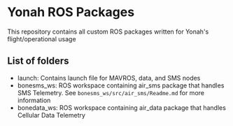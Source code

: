 # Yonah ROS Packages	

 This repository contains all custom ROS packages written for Yonah's flight/operational usage	

 ## List of folders	

* launch: Contains launch file for MAVROS, data, and SMS nodes	
* bonesms_ws: ROS workspace containing air_sms package that handles SMS Telemetry. See `bonesms_ws/src/air_sms/Readme.md` for more information
* bonedata_ws: ROS workspace containing air_data package that handles Cellular Data Telemetry